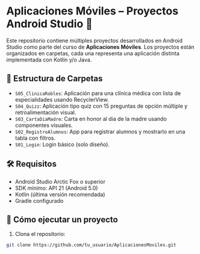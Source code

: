 # Aplicaciones Móviles – Proyectos Android Studio 📱

Este repositorio contiene múltiples proyectos desarrollados en Android Studio como parte del curso de **Aplicaciones Móviles**. Los proyectos están organizados en carpetas, cada una representa una aplicación distinta implementada con Kotlin y/o Java.

## 📂 Estructura de Carpetas

- `S05_ClinicaRobles`: Aplicación para una clínica médica con lista de especialidades usando RecyclerView.
- `S04_Quizz`: Aplicación tipo quiz con 15 preguntas de opción múltiple y retroalimentación visual.
- `S03_CartaDiaMadre`: Carta en honor al dia de la madre usando componentes visuales.
- `S02_RegistroAlumnos`: App para registrar alumnos y mostrarlo en una tabla con filtros.
- `S01_Login`: Login básico (solo diseño).

## 🛠 Requisitos

- Android Studio Arctic Fox o superior
- SDK mínimo: API 21 (Android 5.0)
- Kotlin (última versión recomendada)
- Gradle configurado

## 🚀 Cómo ejecutar un proyecto

1. Clona el repositorio:

```bash
git clone https://github.com/tu_usuario/AplicacionesMoviles.git

